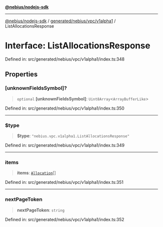 [**@nebius/nodejs-sdk**](../../../../../README.md)

---

[@nebius/nodejs-sdk](../../../../../README.md) / [generated/nebius/vpc/v1alpha1](../README.md) / ListAllocationsResponse

# Interface: ListAllocationsResponse

Defined in: src/generated/nebius/vpc/v1alpha1/index.ts:348

## Properties

### \[unknownFieldsSymbol\]?

> `optional` **\[unknownFieldsSymbol\]**: `Uint8Array`\<`ArrayBufferLike`\>

Defined in: src/generated/nebius/vpc/v1alpha1/index.ts:350

---

### $type

> **$type**: `"nebius.vpc.v1alpha1.ListAllocationsResponse"`

Defined in: src/generated/nebius/vpc/v1alpha1/index.ts:349

---

### items

> **items**: [`Allocation`](Allocation.md)[]

Defined in: src/generated/nebius/vpc/v1alpha1/index.ts:351

---

### nextPageToken

> **nextPageToken**: `string`

Defined in: src/generated/nebius/vpc/v1alpha1/index.ts:352

